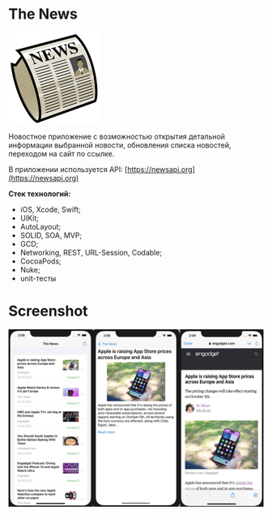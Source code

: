 # The News
![](https://github.com/YulyaGreshnova/TheNews/blob/main/TheNews/Assets.xcassets/AppIcon.appiconset/180.png?raw=true)

Новостное приложение с возможностью открытия детальной информации выбранной новости, обновления списка новостей, переходом на сайт по ссылке.

В приложении используется API: [https://newsapi.org](https://newsapi.org)

**Стек технологий:**
- iOS, Xcode, Swift;
- UIKit;
- AutoLayout;
- SOLID, SOA, MVP;
- GCD;
- Networking, REST, URL-Session, Codable;
- CocoaPods;
- Nuke;
- unit-тесты

# Screenshot

![](https://github.com/YulyaGreshnova/TheNews/blob/main/TheNews/newsScreenshot.png?raw=true)

